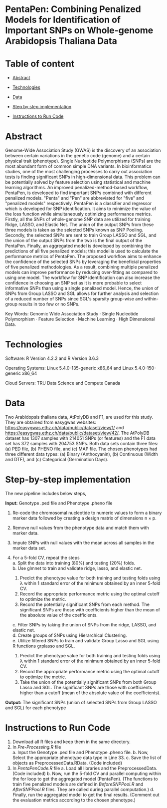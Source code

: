 #  PentaPen: Combining Penalized Models for Identification of Important SNPs on Whole-genome Arabidopsis Thaliana Data

#  Table of content

* [Abstract](#abstract)

* [Technologies](#technologies)

* [Data](#data)

* [Step by step implementation](#step-by-step-implementation)
  
* [Instructions to Run Code](#instructions-to-run-code)
  
#  Abstract

Genome-Wide Association Study (GWAS) is the discovery of  an association between certain variations in the genetic code (genome) and a certain physical trait (phenotype). Single Nucleotide Polymorphisms (SNPs) are the most abundant form of common simple DNA variants. In bioinformatics studies, one of the most challenging processes to carry out association tests is finding significant SNPs in high-dimensional data. This problem can be potentially solved by feature selection using statistical and machine learning algorithms. An improved penalized-method-based workflow, PentaPen, is  developed to find important SNPs combined with different penalized models. "Penta" and "Pen" are abbreviated for "five" and "penalized models" respectively. PentaPen is a classifier and regressor which is developed for SNP identification. It aims to minimize the value of the loss function while simultaneously optimizing performance metrics. Firstly, all the SNPs of whole-genome SNP data are utilized for training Ridge, LASSO, and Elastic Net. The union of the output SNPs from these three models is taken as the selected SNPs known as SNP Pooling. Secondly, the selected SNPs are sent to train Group LASSO and SGL, and the union of the output SNPs from the two is the final output of the PentaPen. Finally, an aggregated model is developed by combining the predictions of all five penalized models; this model is used to calculate the performance metrics of PentaPen. The proposed workflow aims to enhance the confidence of the selected SNPs by leveraging the beneficial properties of five penalized methodologies. As a result, combining multiple penalized models can improve performance by reducing over-fitting as compared to using one model. The workflow for SNP identification can also increase the confidence in choosing an SNP set as it is more probable to select informative SNPs than using a single penalized model. Hence, the union of SNPs from Group LASSO and SGL allows for further analysis and selection of a reduced number of SNPs since SGL's sparsity group-wise and within-group results in too few or no SNPs.

Key Words: Genomic Wide Association Study  ·  Single Nucleotide Polymorphism  ·  Feature Selection  ·  Machine Learning  ·  High Dimensional Data.

#  Technologies

Software: R Version 4.2.2 and R Version 3.6.3

Operating Systems: Linux 5.4.0-135-generic x86_64 and Linux 5.4.0-150-generic x86_64

Cloud Servers: TRU Data Science and Compute Canada

#  Data

Two  Arabidopsis thaliana  data, AtPolyDB and F1, are used for this study. They are obtained from easygwas websites: https://easygwas.ethz.ch/data/public/dataset/view/1/ and https://easygwas.ethz.ch/data/public/dataset/view/42/. The AtPolyDB dataset has 1307 samples with 214051 SNPs (or features) and the F1 data set has 372 samples with 204753 SNPs. Both data sets contain three files: (a) PED file, (b) PHENO file, and (c) MAP file. The chosen phenotypes had three different data types: (a) Binary (Anthocyanin), (b) Continuous (Width and DTF), and (c) Categorical (Germination Days).

#  Step-by-step implementation

The new pipeline includes below steps,

<b>Input:</b>  Genotype .ped file and Phenotype .pheno file  
1. Re-code the chromosomal nucleotide to numeric values to form a binary marker data followed by creating a design matrix of dimensions n  ×  p.
2. Remove null values from the phenotype data and match them with marker data.  
3. Impute SNPs with null values with the mean across all samples in the marker data set.  
4. For a 5-fold CV, repeat the steps  
a. Split the data into training (80%) and testing (20%) folds.  
b. Use glmnet to train and validate ridge, lasso, and elastic net.
	1. Predict the phenotype value for both training and testing  folds using  λ  within 1 standard error of the minimum obtained by an inner 5-fold CV.  
	2. Record the appropriate performance metric using the optimal cutoff to optimize the metric.  
	3. Record the potentially significant SNPs from each method. The significant SNPs are those with coefficients higher than the mean of the absolute value of the coefficients.

	c. Filter SNPs by taking the union of SNPs from the ridge, LASSO, and elastic net.  
d. Create groups of SNPs using Hierarchical Clustering.  
e. Utilize filtered SNPs to train and validate Group Lasso and SGL using R functions grplasso and SGL.
	1. Predict the phenotype value for both training and testing folds using  λ  within 1 standard error of the minimum obtained by an inner 5-fold CV.  
	2. Record the appropriate performance metric using the optimal cutoff to optimize the metric.  
	3. Take the union of the potentially significant SNPs from both Group Lasso and SGL. The significant SNPs are those with coefficients higher than a cutoff (mean of the absolute value of the coefficients).

<b>Output:</b>  The significant SNPs (union of selected SNPs from Group LASSO and SGL) for each phenotype

# Instructions to Run Code
1. Download all R files and keep them in the same directory.
2. In _Pre-Processing.R_ file  
a. Input the Genotype .ped file and Phenotype .pheno file.
b. Now, Select the appropriate phenotype data type in Line 33.
c. Save the list of objects as PreprocessedData.RData. (Code included)
4. In _PentaPenCode.R_ file
   a. Load all libraries and the PreprocessedData. (Code included)
   b. Now, run the 5-fold CV and parallel computing within the for loop to get the aggregated model (PentaPen).
(The functions to train five penalized models are defined in _BeforeSNPPool.R_ and _AfterSNPPool.R_ files. They are called during parallel computation.)
   d. Finally, run the aggregated model to get the final results.
(Comment out the evaluation metrics according to the chosen phenotype.)
